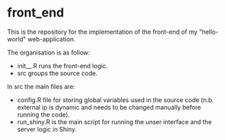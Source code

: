 # front_end
This is the repository for the implementation of the front-end of my "hello-world" web-application.

The organisation is as follow:
- init__.R runs the front-end logic.
- src groups the source code.

In src the main files are:
- config.R file for storing global variables used in the source code (n.b. external ip is dynamic and needs to be changed manually before running the code).
- run_shiny.R is the main script for running the unser interface and the server logic in Shiny.
